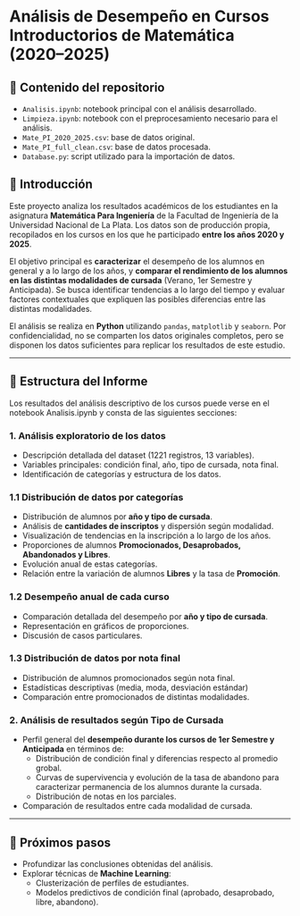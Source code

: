 #  Análisis de Desempeño en Cursos Introductorios de Matemática (2020–2025)

## 📂 Contenido del repositorio
- `Analisis.ipynb`: notebook principal con el análisis desarrollado.
- `Limpieza.ipynb`: notebook con el preprocesamiento necesario para el análisis.
- `Mate_PI_2020_2025.csv`: base de datos original.
- `Mate_PI_full_clean.csv`: base de datos procesada.
- `Database.py`: script utilizado para la importación de datos.

## 🎯 Introducción
Este proyecto analiza los resultados académicos de los estudiantes en la asignatura **Matemática Para Ingeniería** de la Facultad de Ingeniería de la Universidad Nacional de La Plata. Los datos son de producción propia, recopilados en los cursos en los que he participado **entre los años 2020 y 2025**.  

El objetivo principal es **caracterizar** el desempeño de los alumnos en general y a lo largo de los años, y **comparar el rendimiento de los alumnos en las distintas modalidades de cursada** (Verano, 1er Semestre y Anticipada). Se busca identificar tendencias a lo largo del tiempo y evaluar factores contextuales que expliquen las posibles diferencias entre las distintas modalidades.  

El análisis se realiza en **Python** utilizando `pandas`, `matplotlib` y `seaborn`. Por confidencialidad, no se comparten los datos originales completos, pero se disponen los datos suficientes para replicar los resultados de este estudio.

---

## 📑 Estructura del Informe

Los resultados del análisis descriptivo de los cursos puede verse en el notebook Analisis.ipynb y consta de las siguientes secciones:

### 1. Análisis exploratorio de los datos
- Descripción detallada del dataset (1221 registros, 13 variables).
- Variables principales: condición final, año, tipo de cursada, nota final.
- Identificación de categorías y estructura de los datos.

### 1.1 Distribución de datos por categorías
- Distribución de alumnos por **año y tipo de cursada**.
- Análisis de **cantidades de inscriptos** y dispersión según modalidad.
- Visualización de tendencias en la inscripción a lo largo de los años.
- Proporciones de alumnos **Promocionados, Desaprobados, Abandonados y Libres**.
- Evolución anual de estas categorías.
- Relación entre la variación de alumnos **Libres** y la tasa de **Promoción**.

### 1.2 Desempeño anual de cada curso
- Comparación detallada del desempeño por **año y tipo de cursada**.
- Representación en gráficos de proporciones.
- Discusión de casos particulares.

### 1.3 Distribución de datos por nota final
- Distribución de alumnos promocionados según nota final.
- Estadísticas descriptivas (media, moda, desviación estándar)
- Comparación entre promocionados de distintas modalidades.

### 2. Análisis de resultados según Tipo de Cursada
- Perfil general del **desempeño durante los cursos de 1er Semestre y Anticipada** en términos de:
  - Distribución de condición final y diferencias respecto al promedio grobal.
  - Curvas de supervivencia y evolución de la tasa de abandono para caracterizar permanencia de los alumnos durante la cursada.
  - Distribución de notas en los parciales.
- Comparación de resultados entre cada modalidad de cursada.   
---

## 🚀 Próximos pasos
- Profundizar las conclusiones obtenidas del análisis.
- Explorar técnicas de **Machine Learning**:
  - Clusterización de perfiles de estudiantes.
  - Modelos predictivos de condición final (aprobado, desaprobado, libre, abandono).
